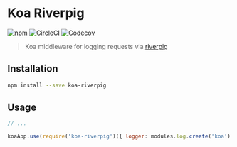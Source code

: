 # Koa Riverpig

[![npm][npm-image]][npm-url] [![CircleCI][circle-image]][circle-url] [![Codecov][codecov-image]][codecov-url]

[npm-image]: https://img.shields.io/npm/v/koa-riverpig.svg?style=flat
[npm-url]: https://npmjs.org/package/koa-riverpig
[circle-image]: https://circleci.com/gh/justmoon/koa-riverpig.svg?style=shield
[circle-url]: https://circleci.com/gh/justmoon/koa-riverpig
[codecov-image]: https://codecov.io/gh/justmoon/koa-riverpig/branch/master/graph/badge.svg
[codecov-url]: https://codecov.io/gh/justmoon/koa-riverpig

> Koa middleware for logging requests via [riverpig](https://github.com/justmoon/riverpig)

## Installation

``` sh
npm install --save koa-riverpig
```

## Usage
``` js
// ...

koaApp.use(require('koa-riverpig')({ logger: modules.log.create('koa') }))
```
